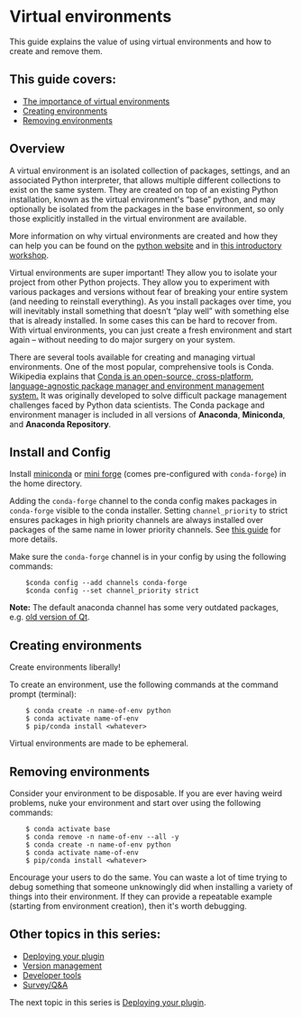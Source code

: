 # Virtual environments

This guide explains the value of using virtual environments and how to create and remove them.

## This guide covers:
* [The importance of virtual environments](#overview)
* [Creating environments](#creating-environments)
* [Removing environments](#removing-environments)

## Overview
A virtual environment is an isolated collection of packages, settings, and an associated Python interpreter, that allows multiple different collections to exist on the same system. They are created on top of an existing Python installation, known as the virtual environment's “base” python, and may optionally be isolated from the packages in the base environment, so only those explicitly installed in the virtual environment are available.

 More information on why virtual environments are created and how they can help you can be found on the [python website](https://docs.python.org/3/library/venv.html#creating-virtual-environments) and in [this introductory workshop](https://hackmd.io/@talley/SJB_lObBi#What-is-a-virtual-environment).

Virtual environments are super important! They allow you to isolate your project from other Python projects. They allow you to experiment with various packages and versions without fear of breaking your entire system (and needing to reinstall everything). As you install packages over time, you will inevitably install something that doesn’t “play well” with something else that is already installed. In some cases this can be hard to recover from. With virtual environments, you can just create a fresh environment and start again – without needing to do major surgery on your system.

There are several tools available for creating and managing virtual environments.  One of the most popular, comprehensive tools is Conda. Wikipedia explains that [Conda is an open-source, cross-platform, language-agnostic package manager and environment management system.](https://en.wikipedia.org/wiki/Conda_(package_manager)) It was originally developed to solve difficult package management challenges faced by Python data scientists. The Conda package and environment manager is included in all versions of **Anaconda**, **Miniconda**, and **Anaconda Repository**.

## Install and Config
Install [miniconda](https://docs.conda.io/en/latest/miniconda.html) or [mini forge](https://github.com/conda-forge/miniforge) (comes pre-configured with `conda-forge`) in the home directory.

Adding the `conda-forge` channel to the conda config makes packages in `conda-forge` visible to the conda installer. Setting `channel_priority` to strict ensures packages in high priority channels are always installed over packages of the same name in lower priority channels. See [this guide](https://conda.io/projects/conda/en/latest/user-guide/tasks/manage-channels.html) for more details.

Make sure the `conda-forge` channel is in your config by using the following commands:
```console
    $conda config --add channels conda-forge
    $conda config --set channel_priority strict
```

**Note:** The default anaconda channel has some very outdated packages, e.g. [old version of Qt](https://forum.image.sc/t/napari-issues-on-bigsur/52630/10).

## Creating environments

Create environments liberally!

To create an environment, use the following commands at the command prompt (terminal):

```console
    $ conda create -n name-of-env python
    $ conda activate name-of-env
    $ pip/conda install <whatever>
```

Virtual environments are made to be ephemeral.

## Removing environments
Consider your environment to be disposable.
If you are ever having weird problems, nuke your environment and start over using the following commands:

```console
    $ conda activate base
    $ conda remove -n name-of-env --all -y
    $ conda create -n name-of-env python
    $ conda activate name-of-env
    $ pip/conda install <whatever>
```

Encourage your users to do the same. You can waste a lot of time trying to debug something that someone unknowingly did when installing a variety of things into their environment. If they can provide a repeatable example (starting from environment creation), then it's worth debugging.

## Other topics in this series:

* [Deploying your plugin](./2-deploying-your-plugin.md)
* [Version management](./3-version-management.md)
* [Developer tools](./4-developer-tools.md)
* [Survey/Q&A](./5-survey.md)

The next topic in this series is [Deploying your plugin](./2-deploying-your-plugin.md).
